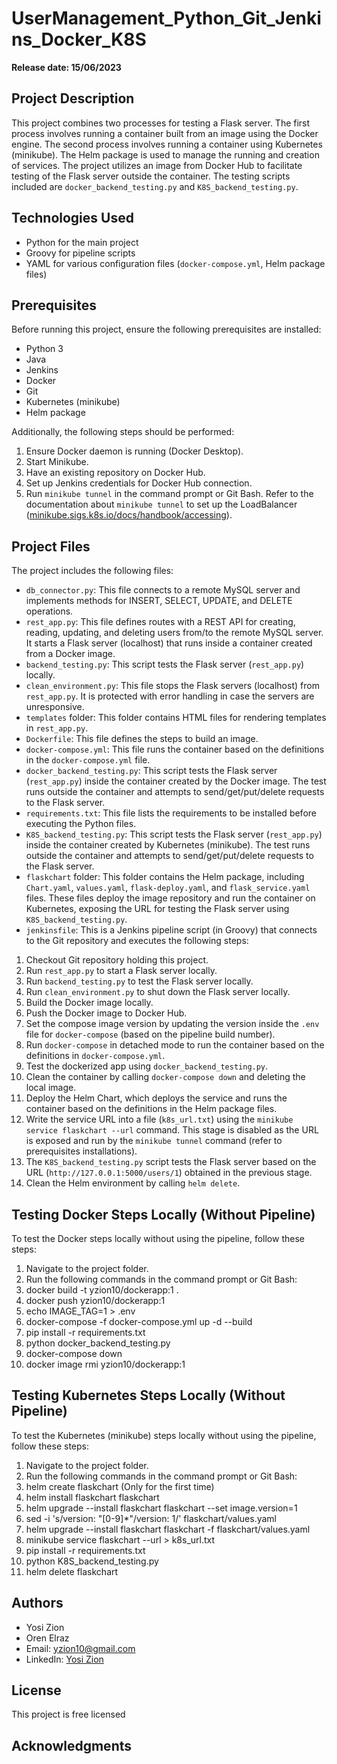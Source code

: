 # UserManagement_Python_Git_Jenkins_Docker_K8S

**Release date: 15/06/2023**

## Project Description
This project combines two processes for testing a Flask server. The first process involves running a container built from an image using the Docker engine. The second process involves running a container using Kubernetes (minikube). The Helm package is used to manage the running and creation of services. The project utilizes an image from Docker Hub to facilitate testing of the Flask server outside the container. The testing scripts included are `docker_backend_testing.py` and `K8S_backend_testing.py`.

## Technologies Used
- Python for the main project
- Groovy for pipeline scripts
- YAML for various configuration files (`docker-compose.yml`, Helm package files)

## Prerequisites
Before running this project, ensure the following prerequisites are installed:
- Python 3
- Java
- Jenkins
- Docker
- Git
- Kubernetes (minikube)
- Helm package

Additionally, the following steps should be performed:
1. Ensure Docker daemon is running (Docker Desktop).
2. Start Minikube.
3. Have an existing repository on Docker Hub.
4. Set up Jenkins credentials for Docker Hub connection.
5. Run `minikube tunnel` in the command prompt or Git Bash. Refer to the documentation about `minikube tunnel` to set up the LoadBalancer ([minikube.sigs.k8s.io/docs/handbook/accessing](https://minikube.sigs.k8s.io/docs/handbook/accessing/)).

## Project Files
The project includes the following files:

- `db_connector.py`: This file connects to a remote MySQL server and implements methods for INSERT, SELECT, UPDATE, and DELETE operations.
- `rest_app.py`: This file defines routes with a REST API for creating, reading, updating, and deleting users from/to the remote MySQL server. It starts a Flask server (localhost) that runs inside a container created from a Docker image.
- `backend_testing.py`: This script tests the Flask server (`rest_app.py`) locally.
- `clean_environment.py`: This file stops the Flask servers (localhost) from `rest_app.py`. It is protected with error handling in case the servers are unresponsive.
- `templates` folder: This folder contains HTML files for rendering templates in `rest_app.py`.
- `Dockerfile`: This file defines the steps to build an image.
- `docker-compose.yml`: This file runs the container based on the definitions in the `docker-compose.yml` file.
- `docker_backend_testing.py`: This script tests the Flask server (`rest_app.py`) inside the container created by the Docker image. The test runs outside the container and attempts to send/get/put/delete requests to the Flask server.
- `requirements.txt`: This file lists the requirements to be installed before executing the Python files.
- `K8S_backend_testing.py`: This script tests the Flask server (`rest_app.py`) inside the container created by Kubernetes (minikube). The test runs outside the container and attempts to send/get/put/delete requests to the Flask server.
- `flaskchart` folder: This folder contains the Helm package, including `Chart.yaml`, `values.yaml`, `flask-deploy.yaml`, and `flask_service.yaml` files. These files deploy the image repository and run the container on Kubernetes, exposing the URL for testing the Flask server using `K8S_backend_testing.py`.
- `jenkinsfile`: This is a Jenkins pipeline script (in Groovy) that connects to the Git repository and executes the following steps:
1. Checkout Git repository holding this project.
2. Run `rest_app.py` to start a Flask server locally.
3. Run `backend_testing.py` to test the Flask server locally.
4. Run `clean_environment.py` to shut down the Flask server locally.
5. Build the Docker image locally.
6. Push the Docker image to Docker Hub.
7. Set the compose image version by updating the version inside the `.env` file for `docker-compose` (based on the pipeline build number).
8. Run `docker-compose` in detached mode to run the container based on the definitions in `docker-compose.yml`.
9. Test the dockerized app using `docker_backend_testing.py`.
10. Clean the container by calling `docker-compose down` and deleting the local image.
11. Deploy the Helm Chart, which deploys the service and runs the container based on the definitions in the Helm package files.
12. Write the service URL into a file (`k8s_url.txt`) using the `minikube service flaskchart --url` command. This stage is disabled as the URL is exposed and run by the `minikube tunnel` command (refer to prerequisites installations).
13. The `K8S_backend_testing.py` script tests the Flask server based on the URL (`http://127.0.0.1:5000/users/1`) obtained in the previous stage.
14. Clean the Helm environment by calling `helm delete`.

## Testing Docker Steps Locally (Without Pipeline)
To test the Docker steps locally without using the pipeline, follow these steps:
1. Navigate to the project folder.
2. Run the following commands in the command prompt or Git Bash:
3. docker build -t yzion10/dockerapp:1 .
4. docker push yzion10/dockerapp:1
5. echo IMAGE_TAG=1 > .env
6. docker-compose -f docker-compose.yml up -d --build
7. pip install -r requirements.txt
8. python docker_backend_testing.py
9. docker-compose down
10. docker image rmi yzion10/dockerapp:1

## Testing Kubernetes Steps Locally (Without Pipeline)
To test the Kubernetes (minikube) steps locally without using the pipeline, follow these steps:
1. Navigate to the project folder.
2. Run the following commands in the command prompt or Git Bash:
3. helm create flaskchart (Only for the first time)
4. helm install flaskchart flaskchart
5. helm upgrade --install flaskchart flaskchart --set image.version=1
6. sed -i 's/version: "[0-9]*"/version: 1/' flaskchart/values.yaml
7. helm upgrade --install flaskchart flaskchart -f flaskchart/values.yaml
8. minikube service flaskchart --url > k8s_url.txt
9. pip install -r requirements.txt
10. python K8S_backend_testing.py
11. helm delete flaskchart

## Authors
- Yosi Zion
- Oren Elraz
- Email: yzion10@gmail.com
- LinkedIn: [Yosi Zion](https://www.linkedin.com/in/yosi-zion-bb90a2181/)

## License
This project is free licensed

## Acknowledgments

